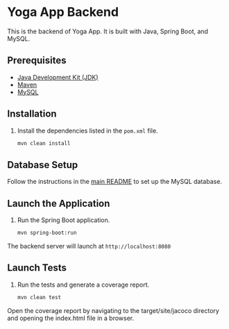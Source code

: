 # Yoga App Backend

This is the backend of Yoga App. It is built with Java, Spring Boot, and MySQL.

## Prerequisites

- [Java Development Kit (JDK)](https://www.oracle.com/java/technologies/downloads/)
- [Maven](https://maven.apache.org/)
- [MySQL](https://www.mysql.com/)

## Installation

1. Install the dependencies listed in the `pom.xml` file.

    ```bash
    mvn clean install
    ```

## Database Setup

Follow the instructions in the [main README](https://github.com/Torus-Ortie/Testez-une-application-full-stack) to set up the MySQL database.

## Launch the Application

1. Run the Spring Boot application.

    ```bash
    mvn spring-boot:run
    ```

The backend server will launch at `http://localhost:8080`

## Launch Tests

1. Run the tests and generate a coverage report.

    ```bash
    mvn clean test
    ```

Open the coverage report by navigating to the target/site/jacoco directory and opening the index.html file in a browser.
